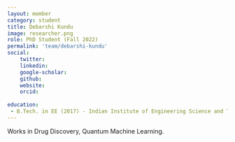 ```yaml
---
layout: member
category: student
title: Debarshi Kundu
image: researcher.png
role: PhD Student (Fall 2022)
permalink: 'team/debarshi-kundu'
social:
    twitter: 
    linkedin: 
    google-scholar: 
    github: 
    website:
    orcid: 
    
education:
 - B.Tech. in EE (2017) - Indian Institute of Engineering Science and Technology, Shibpur 
---
```


Works in Drug Discovery, Quantum Machine Learning.

